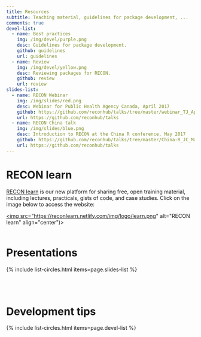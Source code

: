 ```yaml
---
title: Resources
subtitle: Teaching material, guidelines for package development, ...
comments: true
devel-list:
  - name: Best practices
    img: /img/devel/purple.png
    desc: Guidelines for package development.
    github: guidelines
    url: guidelines
  - name: Review
    img: /img/devel/yellow.png
    desc: Reviewing packages for RECON.
    github: review
    url: review
slides-list:
  - name: RECON Webinar
    img: /img/slides/red.png
    desc: Webinar for Public Health Agency Canada, April 2017
    github: https://github.com/reconhub/talks/tree/master/webinar_TJ_April_2017
    url: https://github.com/reconhub/talks
  - name: RECON China talk
    img: /img/slides/blue.png
    desc: Introduction to RECON at the China R conference, May 2017
    github: https://github.com/reconhub/talks/tree/master/China-R_JC_May_2017
    url: https://github.com/reconhub/talks
---
```



# RECON learn

[RECON learn](https://reconlearn.netlify.com/) is our new platform for sharing
free, open training material, including lectures, practicals, gists of code, and
case studies. Click on the image below to access the website:

<a href="https://reconlearn.netlify.com/"> <img
src="https://reconlearn.netlify.com/img/logo/learn.png" alt="RECON learn"
align="center")></a> <br> <br>


# Presentations

{% include list-circles.html items=page.slides-list %}


<br>
<br>



# Development tips

{% include list-circles.html items=page.devel-list %}


<br>
<br>
